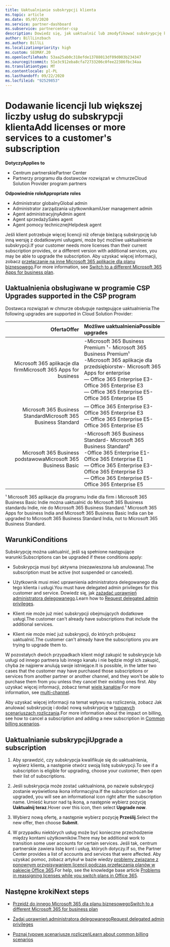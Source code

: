 ```yaml
---
title: Uaktualnianie subskrypcji klienta
ms.topic: article
ms.date: 05/07/2020
ms.service: partner-dashboard
ms.subservice: partnercenter-csp
description: Dowiedz się, jak uaktualnić lub zmodyfikować subskrypcję klienta. Dodaj więcej licencji lub przejdź do innej wersji, używając większej liczby usług.
author: BillLinzbach
ms.author: BillLi
ms.localizationpriority: high
ms.custom: SEOMAY.20
ms.openlocfilehash: 53aa25ab0c318efde13788013df09d003b234347
ms.sourcegitcommit: 51e3c912eba8cfa72733206c0fee22386fbc34aa
ms.translationtype: MT
ms.contentlocale: pl-PL
ms.lasthandoff: 09/22/2020
ms.locfileid: "92529853"
---
```

# <a name="add-licenses-or-more-services-to-a-customers-subscription"></a><span data-ttu-id="6a7a7-104">Dodawanie licencji lub większej liczby usług do subskrypcji klienta</span><span class="sxs-lookup"><span data-stu-id="6a7a7-104">Add licenses or more services to a customer's subscription</span></span>

<span data-ttu-id="6a7a7-105">**Dotyczy**</span><span class="sxs-lookup"><span data-stu-id="6a7a7-105">**Applies to**</span></span>

- <span data-ttu-id="6a7a7-106">Centrum partnerskie</span><span class="sxs-lookup"><span data-stu-id="6a7a7-106">Partner Center</span></span>
- <span data-ttu-id="6a7a7-107">Partnerzy programu dla dostawców rozwiązań w chmurze</span><span class="sxs-lookup"><span data-stu-id="6a7a7-107">Cloud Solution Provider program partners</span></span>

<span data-ttu-id="6a7a7-108">**Odpowiednie role**</span><span class="sxs-lookup"><span data-stu-id="6a7a7-108">**Appropriate roles**</span></span>

- <span data-ttu-id="6a7a7-109">Administrator globalny</span><span class="sxs-lookup"><span data-stu-id="6a7a7-109">Global admin</span></span>
- <span data-ttu-id="6a7a7-110">Administrator zarządzania użytkownikami</span><span class="sxs-lookup"><span data-stu-id="6a7a7-110">User management admin</span></span>
- <span data-ttu-id="6a7a7-111">Agent administracyjny</span><span class="sxs-lookup"><span data-stu-id="6a7a7-111">Admin agent</span></span>
- <span data-ttu-id="6a7a7-112">Agent sprzedaży</span><span class="sxs-lookup"><span data-stu-id="6a7a7-112">Sales agent</span></span>
- <span data-ttu-id="6a7a7-113">Agent pomocy technicznej</span><span class="sxs-lookup"><span data-stu-id="6a7a7-113">Helpdesk agent</span></span>

<span data-ttu-id="6a7a7-114">Jeśli klient potrzebuje więcej licencji niż oferuje bieżącą subskrypcję lub inną wersję z dodatkowymi usługami, może być możliwe uaktualnienie subskrypcji.</span><span class="sxs-lookup"><span data-stu-id="6a7a7-114">If your customer needs more licenses than their current subscription provides, or a different version with additional services, you may be able to upgrade the subscription.</span></span> <span data-ttu-id="6a7a7-115">Aby uzyskać więcej informacji, zobacz [przełączanie na inne Microsoft 365 aplikacje dla planu biznesowego](/microsoft-365/commerce/subscriptions/switch-to-a-different-plan).</span><span class="sxs-lookup"><span data-stu-id="6a7a7-115">For more information, see [Switch to a different Microsoft 365 Apps for business plan](/microsoft-365/commerce/subscriptions/switch-to-a-different-plan).</span></span>

## <a name="upgrades-supported-in-the-csp-program"></a><span data-ttu-id="6a7a7-116">Uaktualnienia obsługiwane w programie CSP <a id="upgradesubscription"></a></span><span class="sxs-lookup"><span data-stu-id="6a7a7-116">Upgrades supported in the CSP program <a id="upgradesubscription"></a></span></span>

<span data-ttu-id="6a7a7-117">Dostawca rozwiązań w chmurze obsługuje następujące uaktualnienia:</span><span class="sxs-lookup"><span data-stu-id="6a7a7-117">The following upgrades are supported in Cloud Solution Provider:</span></span>

| <span data-ttu-id="6a7a7-118">Oferta</span><span class="sxs-lookup"><span data-stu-id="6a7a7-118">Offer</span></span> | <span data-ttu-id="6a7a7-119">Możliwe uaktualnienia</span><span class="sxs-lookup"><span data-stu-id="6a7a7-119">Possible upgrades</span></span>|
|---:|:---|
| <span data-ttu-id="6a7a7-120">Microsoft 365 aplikacje dla firm</span><span class="sxs-lookup"><span data-stu-id="6a7a7-120">Microsoft 365 Apps for business</span></span>   | <span data-ttu-id="6a7a7-121">-Microsoft 365 Business Premium ¹</span><span class="sxs-lookup"><span data-stu-id="6a7a7-121">- Microsoft 365 Business Premium¹</span></span> <br/>  <span data-ttu-id="6a7a7-122">-Microsoft 365 aplikacje dla przedsiębiorstw</span><span class="sxs-lookup"><span data-stu-id="6a7a7-122">- Microsoft 365 Apps for enterprise</span></span> <br/> <span data-ttu-id="6a7a7-123">— Office 365 Enterprise E3</span><span class="sxs-lookup"><span data-stu-id="6a7a7-123">- Office 365 Enterprise E3</span></span> <br/> <span data-ttu-id="6a7a7-124">— Office 365 Enterprise E5</span><span class="sxs-lookup"><span data-stu-id="6a7a7-124">- Office 365 Enterprise E5</span></span> <br/> |
| <span data-ttu-id="6a7a7-125">Microsoft 365 Business Standard</span><span class="sxs-lookup"><span data-stu-id="6a7a7-125">Microsoft 365 Business Standard</span></span>    | <span data-ttu-id="6a7a7-126">— Office 365 Enterprise E3</span><span class="sxs-lookup"><span data-stu-id="6a7a7-126">- Office 365 Enterprise E3</span></span> <br/> <span data-ttu-id="6a7a7-127">— Office 365 Enterprise E5</span><span class="sxs-lookup"><span data-stu-id="6a7a7-127">- Office 365 Enterprise E5</span></span> <br/> |
| <span data-ttu-id="6a7a7-128">Microsoft 365 Business podstawowa</span><span class="sxs-lookup"><span data-stu-id="6a7a7-128">Microsoft 365 Business Basic</span></span> | <span data-ttu-id="6a7a7-129">-Microsoft 365 Business Standard</span><span class="sxs-lookup"><span data-stu-id="6a7a7-129">- Microsoft 365 Business Standard¹</span></span> <br/> <span data-ttu-id="6a7a7-130">-Office 365 Enterprise E1</span><span class="sxs-lookup"><span data-stu-id="6a7a7-130">- Office 365 Enterprise E1</span></span> <br/> <span data-ttu-id="6a7a7-131">— Office 365 Enterprise E3</span><span class="sxs-lookup"><span data-stu-id="6a7a7-131">- Office 365 Enterprise E3</span></span><br/> <span data-ttu-id="6a7a7-132">— Office 365 Enterprise E5</span><span class="sxs-lookup"><span data-stu-id="6a7a7-132">- Office 365 Enterprise E5</span></span> <br/> |

<span data-ttu-id="6a7a7-133">¹ Microsoft 365 aplikacje dla programu Indie dla firm i Microsoft 365 Business Basic Indie można uaktualnić do Microsoft 365 Business standardu Indie, nie do Microsoft 365 Business Standard.</span><span class="sxs-lookup"><span data-stu-id="6a7a7-133">¹ Microsoft 365 Apps for business India and Microsoft 365 Business Basic India can be upgraded to Microsoft 365 Business Standard India, not to Microsoft 365 Business Standard.</span></span>


## <a name="conditions"></a><span data-ttu-id="6a7a7-134">Warunki</span><span class="sxs-lookup"><span data-stu-id="6a7a7-134">Conditions</span></span>

<span data-ttu-id="6a7a7-135">Subskrypcję można uaktualnić, jeśli są spełnione następujące warunki:</span><span class="sxs-lookup"><span data-stu-id="6a7a7-135">Subscriptions can be upgraded if these conditions apply:</span></span>

- <span data-ttu-id="6a7a7-136">Subskrypcja musi być aktywna (niezawieszona lub anulowana).</span><span class="sxs-lookup"><span data-stu-id="6a7a7-136">The subscription must be active (not suspended or canceled).</span></span>

- <span data-ttu-id="6a7a7-137">Użytkownik musi mieć uprawnienia administratora delegowanego dla tego klienta i usługi.</span><span class="sxs-lookup"><span data-stu-id="6a7a7-137">You must have delegated admin privileges for this customer and service.</span></span> <span data-ttu-id="6a7a7-138">Dowiedz się, jak [zażądać uprawnień administratora delegowanego](request-a-relationship-with-a-customer.md).</span><span class="sxs-lookup"><span data-stu-id="6a7a7-138">Learn how to [Request delegated admin privileges](request-a-relationship-with-a-customer.md).</span></span>

- <span data-ttu-id="6a7a7-139">Klient nie może już mieć subskrypcji obejmujących dodatkowe usługi.</span><span class="sxs-lookup"><span data-stu-id="6a7a7-139">The customer can't already have subscriptions that include the additional services.</span></span>

- <span data-ttu-id="6a7a7-140">Klient nie może mieć już subskrypcji, do których próbujesz uaktualnić.</span><span class="sxs-lookup"><span data-stu-id="6a7a7-140">The customer can't already have the subscriptions you are trying to upgrade them to.</span></span>

<span data-ttu-id="6a7a7-141">W pozostałych dwóch przypadkach klient mógł zakupić te subskrypcje lub usługi od innego partnera lub innego kanału i nie będzie mógł ich zakupić, chyba że najpierw anulują swoje istniejące.</span><span class="sxs-lookup"><span data-stu-id="6a7a7-141">It is possible, in the latter two cases that the customer may have purchased those subscriptions or services from another partner or another channel, and they won't be able to purchase them from you unless they cancel their existing ones first.</span></span> <span data-ttu-id="6a7a7-142">Aby uzyskać więcej informacji, zobacz temat [wiele kanałów](multichannel.md).</span><span class="sxs-lookup"><span data-stu-id="6a7a7-142">For more information, see [multi-channel](multichannel.md).</span></span>

<span data-ttu-id="6a7a7-143">Aby uzyskać więcej informacji na temat wpływu na rozliczenia, zobacz Jak anulować subskrypcję i dodać nową subskrypcję w [typowych scenariuszach rozliczania](common-billing-scenarios.md).</span><span class="sxs-lookup"><span data-stu-id="6a7a7-143">For more information about the impact on billing, see how to cancel a subscription and adding a new subscription in [Common billing scenarios](common-billing-scenarios.md).</span></span>

## <a name="upgrade-a-subscription"></a><span data-ttu-id="6a7a7-144">Uaktualnianie subskrypcji</span><span class="sxs-lookup"><span data-stu-id="6a7a7-144">Upgrade a subscription</span></span>

1. <span data-ttu-id="6a7a7-145">Aby sprawdzić, czy subskrypcja kwalifikuje się do uaktualnienia, wybierz klienta, a następnie otwórz swoją listę subskrypcji.</span><span class="sxs-lookup"><span data-stu-id="6a7a7-145">To see if a subscription is eligible for upgrading, choose your customer, then open their list of subscriptions.</span></span>

2. <span data-ttu-id="6a7a7-146">Jeśli subskrypcja może zostać uaktualniona, po nazwie subskrypcji zostanie wyświetlona ikona informacyjna.</span><span class="sxs-lookup"><span data-stu-id="6a7a7-146">If the subscription can be upgraded, you will see an informational icon right after the subscription name.</span></span> <span data-ttu-id="6a7a7-147">Umieść kursor nad tą ikoną, a następnie wybierz pozycję **Uaktualnij teraz**.</span><span class="sxs-lookup"><span data-stu-id="6a7a7-147">Hover over this icon, then select **Upgrade now**.</span></span>

3. <span data-ttu-id="6a7a7-148">Wybierz nową ofertę, a następnie wybierz pozycję **Prześlij**.</span><span class="sxs-lookup"><span data-stu-id="6a7a7-148">Select the new offer, then choose **Submit**.</span></span>

4. <span data-ttu-id="6a7a7-149">W przypadku niektórych usług może być konieczne przechodzenie między kontami użytkowników.</span><span class="sxs-lookup"><span data-stu-id="6a7a7-149">There may be additional work to transition some user accounts for certain services.</span></span> <span data-ttu-id="6a7a7-150">Jeśli tak, centrum partnerskie zawiera listę kont i usług, których dotyczy.</span><span class="sxs-lookup"><span data-stu-id="6a7a7-150">If so, the Partner Center provides a list of accounts and services that were affected.</span></span> <span data-ttu-id="6a7a7-151">Aby uzyskać pomoc, zobacz artykuł w bazie wiedzy [problemy związane z ponownym przypisywaniem licencji podczas przełączania planów w pakiecie Office 365](/microsoft-365/commerce/subscriptions/switch-to-a-different-plan).</span><span class="sxs-lookup"><span data-stu-id="6a7a7-151">For help, see the knowledge base article [Problems in reassigning licenses while you switch plans in Office 365](/microsoft-365/commerce/subscriptions/switch-to-a-different-plan).</span></span>


## <a name="next-steps"></a><span data-ttu-id="6a7a7-152">Następne kroki</span><span class="sxs-lookup"><span data-stu-id="6a7a7-152">Next steps</span></span>

- [<span data-ttu-id="6a7a7-153">Przejdź do innego Microsoft 365 dla planu biznesowego</span><span class="sxs-lookup"><span data-stu-id="6a7a7-153">Switch to a different Microsoft 365 for business plan</span></span>](/microsoft-365/commerce/subscriptions/switch-to-a-different-plan)

- [<span data-ttu-id="6a7a7-154">Żądaj uprawnień administratora delegowanego</span><span class="sxs-lookup"><span data-stu-id="6a7a7-154">Request delegated admin privileges</span></span>](request-a-relationship-with-a-customer.md)

- [<span data-ttu-id="6a7a7-155">Poznaj typowe scenariusze rozliczeń</span><span class="sxs-lookup"><span data-stu-id="6a7a7-155">Learn about common billing scenarios</span></span>](common-billing-scenarios.md)
